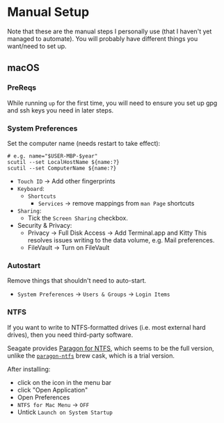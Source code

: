 # Manual Setup

Note that these are the manual steps I personally use (that I haven't yet managed to automate).
You will probably have different things you want/need to set up.

## macOS

### PreReqs

While running `up` for the first time, you will need to ensure you set up gpg and ssh keys you
need in later steps.

### System Preferences

Set the computer name (needs restart to take effect):

```shell
# e.g. name="$USER-MBP-$year"
scutil --set LocalHostName ${name:?}
scutil --set ComputerName ${name:?}
```

- `Touch ID` -> Add other fingerprints
- `Keyboard`:
  - `Shortcuts`
    - `Services` -> remove mappings from `man Page` shortcuts
- `Sharing`:
  - Tick the `Screen Sharing` checkbox.
- Security & Privacy:
  - Privacy -> Full Disk Access -> Add Terminal.app and Kitty
    This resolves issues writing to the data volume, e.g. Mail preferences.
  - FileVault -> Turn on FileVault

### Autostart

Remove things that shouldn't need to auto-start.

- `System Preferences` -> `Users & Groups` -> `Login Items`

### NTFS

If you want to write to NTFS-formatted drives (i.e. most external hard drives), then you need third-party software.

Seagate provides [Paragon for NTFS][], which seems to be the full version, unlike the [`paragon-ntfs`][] brew cask, which is a trial version.

After installing:

- click on the icon in the menu bar
- click "Open Application"
- Open Preferences
- `NTFS for Mac Menu` -> `OFF`
- Untick `Launch on System Startup`

[Paragon for NTFS]: https://www.seagate.com/gb/en/support/software/paragon/
[`paragon-ntfs`]: https://formulae.brew.sh/cask/paragon-ntfs
